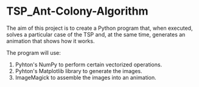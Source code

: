 # TSP_Ant-Colony-Algorithm
The aim of this project is to create a Python program that, when executed, solves a particular case of the TSP and, at the same time, generates an animation that shows how it works.

The program will use:
1. Pyhton's NumPy to perform certain vectorized operations.
2. Pyhton's Matplotlib library to generate the images.
3. ImageMagick to assemble the images into an animation.
